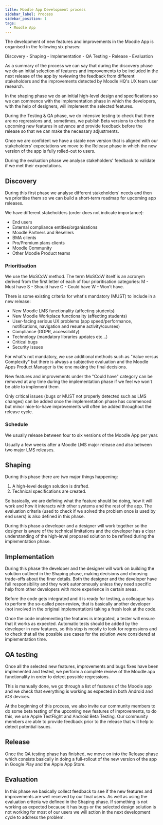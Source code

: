 ```yaml
---
title: Moodle App Development process
sidebar_label: Process
sidebar_position: 1
tags:
  - Moodle App
---
```


The development of new features and improvements in the Moodle App is organised in the following six phases:

Discovery - Shaping - Implementation - QA Testing - Release - Evaluation

As a summary of the process we can say that during the discovery phase we do an initial selection of features and improvements to be included in the next release of the app by reviewing the feedback from different stakeholders and the improvements detected by Moodle HQ's UX team user research.

In the shaping phase we do an initial high-level design and specifications so we can commence with the implementation phase in which the developers, with the help of designers, will implement the selected features.

During the Testing & QA phase, we do intensive testing to check that there are no regressions and, sometimes, we publish Beta versions to check the upcoming new features in advance and provide feedback before the release so that we can make the necessary adjustments.

Once we are confident we have a stable new version that is aligned with our stakeholders' expectations we move to the Release phase in which the new version of the app is fully rolled-out to users.

During the evaluation phase we analyse stakeholders' feedback to validate if we met their expectations.

## Discovery

During this first phase we analyse different stakeholders' needs and then we prioritise them so we can build a short-term roadmap for upcoming app releases.

We have different stakeholders (order does not indicate importance):

- End users
- External compliance entities/organisations
- Moodle Partners and Resellers
- BMA clients
- Pro/Premium plans clients
- Moodle Community
- Other Moodle Product teams

### Prioritisation

We use the MoSCoW method. The term MoSCoW itself is an acronym derived from the first letter of each of four prioritisation categories: M - Must have S - Should have C - Could have W - Won't have.

There is some existing criteria for what's mandatory (MUST) to include in a new release:

- New Moodle LMS functionality (affecting students)
- New Moodle Workplace functionality (affecting students)
- User-facing serious UX problems (app speed/performance, notifications, navigation and resume activity/courses)
- Compliance (GDPR, accessibility)
- Technology (mandatory libraries updates etc…)
- Critical bugs
- Security issues

For what's not mandatory, we use additional methods such as "Value versus Complexity" but there is always a subjective evaluation and the Moodle Apps Product Manager is the one making the final decisions.

New features and improvements under the "Could have" category can be removed at any time during the implementation phase if we feel we won't be able to implement them.

Only critical issues (bugs or MUST not properly detected such as LMS changes) can be added once the implementation phase has commenced but minor nice-to-have improvements will often be added throughout the release cycle.

### Schedule

We usually release between four to six versions of the Moodle App per year.

Usually a few weeks after a Moodle LMS major release and also between two major LMS releases.

## Shaping

During this phase there are two major things happening:

1. A high-level design solution is drafted.
2. Technical specifications are created.

So basically, we are defining what the feature should be doing, how it will work and how it interacts with other systems and the rest of the app. The evaluation criteria (used to check if we solved the problem once is used by end users) is also defined in this phase.

During this phase a developer and a designer will work together so the designer is aware of the technical limitations and the developer has a clear understanding of the high-level proposed solution to be refined during the implementation phase.

## Implementation

During this phase the developer and the designer will work on building the solution outlined in the Shaping phase, making decisions and choosing trade-offs about the finer details. Both the designer and the developer have full responsibility and they work autonomously unless they need specific help from other developers with more experience in certain areas.

Before the code gets integrated and it is ready for testing, a colleague has to perform the so-called peer-review, that is basically another developer (not involved in the original implementation) taking a fresh look at the code.

Once the code implementing the features is integrated, a tester will ensure that it works as expected. Automatic tests should be added by the developer in new features, so this step is mostly to look for regressions and to check that all the possible use cases for the solution were considered at implementation time.

## QA testing

Once all the selected new features, improvements and bugs fixes have been implemented and tested, we perform a complete review of the Moodle app functionality in order to detect possible regressions.

This is manually done, we go through a list of features of the Moodle app and we check that everything is working as expected in both Android and iOS devices.

At the beginning of this process, we also invite our community members to do some beta testing of the upcoming new features of improvements, to do this, we use Apple TestFlight and Android Beta Testing. Our community members are able to provide feedback prior to the release that will help to detect potential issues.

## Release

Once the QA testing phase has finished, we move on into the Release phase which consists basically in doing a full-rollout of the new version of the app in Google Play and the Apple App Store.

## Evaluation

In this phase we basically collect feedback to see if the new features and improvements are well received by our final users. As well as using the evaluation criteria we defined in the Shaping phase.
If something is not working as expected because it has bugs or the selected design solution is not working for most of our users we will action in the next development cycle to address the problem.
